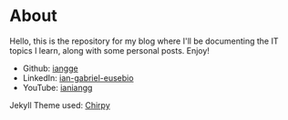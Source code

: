 # About

Hello, this is the repository for my blog where I'll be documenting the IT topics I learn, along with some personal posts. Enjoy!

- Github: [iangge](https://github.com/iangge)
- LinkedIn: [ian-gabriel-eusebio](https://linkedin.com/in/ian-gabriel-eusebio)
- YouTube: [ianiangg](https://www.youtube.com/@ianiangg)

Jekyll Theme used: [Chirpy](https://github.com/cotes2020/chirpy-starter)
